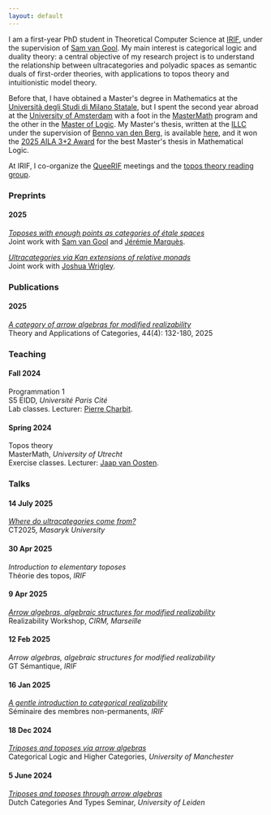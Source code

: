 ```yaml
---
layout: default
---
```


I am a first-year PhD student in Theoretical Computer Science at <a href="https://www.irif.fr">IRIF</a>, under the supervision of <a href="https://samvangool.net">Sam van Gool</a>. My main interest is categorical logic and duality theory: a central objective of my research project is to understand the relationship between ultracategories and polyadic spaces as semantic duals of first-order theories, with applications to topos theory and intuitionistic model theory. 

Before that, I have obtained a Master's degree in Mathematics at the <a href="https://www.unimi.it/">Università degli Studi di Milano Statale</a>, but I spent the second year abroad at the <a href="https://www.uva.nl/en">University of Amsterdam</a> with a foot in the <a href="https://elo.mastermath.nl">MasterMath</a> program and the other in the <a href ="https://msclogic.illc.uva.nl">Master of Logic</a>. My Master's thesis, written at the <a href = "https://www.illc.uva.nl">ILLC</a> under the supervision of <a href="https://staff.fnwi.uva.nl/b.vandenberg3/">Benno van den Berg</a>, is available <a href="files/master-thesis.pdf">here</a>, and it won the <a href="https://www.ailalogica.it/2025/06/13/vincitori-premio-32-edizione-2025/">2025 AILA 3+2 Award</a> for the best Master's thesis in Mathematical Logic.

At IRIF, I co-organize the <a href="https://www.irif.fr/portraits/queerif">QueeRIF</a> meetings and the <a href="https://www.irif.fr/seminaires/topos/index">topos theory reading group</a>.

<h3>Preprints</h3>

<div class="timeline">
   <div class="timeline-year">
      <h4 class="year">2025</h4>
      <div class="timeline-events">
        <div class="timeline-item">
          <p> <i><a href="https://arxiv.org/abs/2508.09604">Toposes with enough points as categories of étale spaces</a></i> <br>Joint work with <a href="https://samvangool.net">Sam van Gool</a> and <a href="https://jeremie-marques.name">Jérémie Marquès</a>.</p>
        <div class="timeline-item">
          <p> <i><a href="https://arxiv.org/abs/2506.09788">Ultracategories via Kan extensions of relative monads</a></i> <br>Joint work with <a href="https://jlwrigley.github.io">Joshua Wrigley</a>.</p>
        </div>
    </div>
</div>

<h3>Publications</h3>

<div class="timeline">
   <div class="timeline-year">
      <h4 class="year">2025</h4>
      <div class="timeline-events">
        <div class="timeline-item">
          <p><i><a href="http://www.tac.mta.ca/tac/volumes/44/4/44-04abs.html">A category of arrow algebras for modified realizability</a></i> <br> Theory and Applications of Categories, 44(4): 132-180, 2025 </p>
        </div>
      </div>
    </div>
</div>


<!--
<h3>Preprints</h3>

<div class="timeline">
   <div class="timeline-year">
      <h4 class="year">2024</h4>
      <div class="timeline-events">
        <div class="timeline-item">
          <p><i>A category of arrow algebras for modified realizability</i> <br> Available <a href="https://arxiv.org/abs/2407.02836">here</a>. </p>
        </div>
      </div>
    </div>
</div>
-->


<h3>Teaching</h3>

<div class="timeline">
   <div class="timeline-year">
       <h4 class="year">Fall 2024</h4>
         <div class="timeline-events">
           <div class="timeline-item">
             <p>Programmation 1<br>S5 EIDD, <i>Université Paris Cité</i> <br>Lab classes. Lecturer: <a href="https://www.irif.fr/~charbit/">Pierre Charbit</a>. </p>
           </div>
         </div>
   </div>
   <div class="timeline-year">
    <h4 class="year">Spring 2024</h4>
      <div class="timeline-events">
        <div class="timeline-item">
          <p> Topos theory <br>MasterMath, <i>University of Utrecht</i> <br> Exercise classes. Lecturer: <a href="https://webspace.science.uu.nl/~ooste110/">Jaap van Oosten</a>. </p>
        </div>
      </div>
    </div>
</div>


<h3>Talks</h3>

<div class="timeline">
   <div class="timeline-year">
      <h4 class="year">14 July 2025</h4>
         <div class="timeline-events">
           <div class="timeline-item">
              <p> <i><a href="files/slides/ct2025.pdf">Where do ultracategories come from?</a></i> <br>CT2025, <i>Masaryk University</i> </p>
           </div>
         </div>
   </div>
   <div class="timeline-year">
      <h4 class="year">30 Apr 2025</h4>
         <div class="timeline-events">
           <div class="timeline-item">
              <p> <i>Introduction to elementary toposes</i> <br>Théorie des topos, <i>IRIF</i> </p>
           </div>
         </div>
   </div>
   <div class="timeline-year">
      <h4 class="year">9 Apr 2025</h4>
         <div class="timeline-events">
           <div class="timeline-item">
              <p> <i><a href="files/slides/Realizability_Marseille_2025.pdf">Arrow algebras, algebraic structures for modified realizability</a></i> <br>Realizability Workshop, <i>CIRM, Marseille</i></p>
           </div>
         </div>
   </div>
      <div class="timeline-year">
      <h4 class="year">12 Feb 2025</h4>
         <div class="timeline-events">
           <div class="timeline-item">
              <p> <i>Arrow algebras, algebraic structures for modified realizability</i> <br>GT Sémantique, <i>IRIF</i> </p>
           </div>
         </div>
   </div>
   <div class="timeline-year">
      <h4 class="year">16 Jan 2025</h4>
         <div class="timeline-events">
           <div class="timeline-item">
             <p> <i><a href="files/slides/Nonperm-01-2025.pdf">A gentle introduction to categorical realizability</a></i> <br>Séminaire des membres non-permanents, <i>IRIF</i> </p>
           </div>
         </div>
   </div>
   <div class="timeline-year">
      <h4 class="year">18 Dec 2024</h4>
         <div class="timeline-events">
           <div class="timeline-item">
             <p> <i><a href="files/slides/CLHC_2024-handout.pdf">Triposes and toposes via arrow algebras</a></i> <br>Categorical Logic and Higher Categories, <i>University of Manchester</i> </p>
           </div>
         </div>
   </div>
   <div class="timeline-year">
       <h4 class="year">5 June 2024</h4>
         <div class="timeline-events">
           <div class="timeline-item">
             <p> <i><a href="files/slides/triposes-and-toposes-DutchCATs.pdf">Triposes and toposes through arrow algebras</a></i> <br>Dutch Categories And Types Seminar, <i>University of Leiden</i> </p>
           </div>
         </div>
   </div>
</div> 
